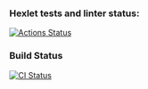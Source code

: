 ### Hexlet tests and linter status:
[![Actions Status](https://github.com/jeks0n/devops-for-programmers-project-lvl1/workflows/hexlet-check/badge.svg)](https://github.com/jeks0n/devops-for-programmers-project-lvl1/actions)

### Build Status
[![CI Status](https://github.com/jeks0n/devops-for-programmers-project-lvl1/actions/workflows/push.yml/badge.svg)](https://github.com/jeks0n/devops-for-programmers-project-lvl1/actions/workflows/push.yml)
